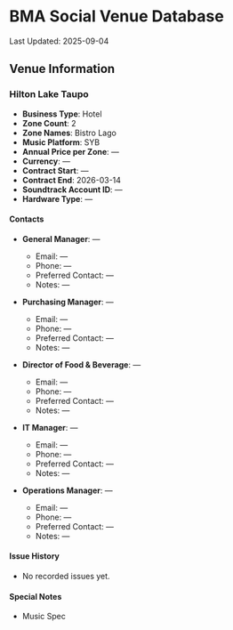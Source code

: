 # BMA Social Venue Database

Last Updated: 2025-09-04

## Venue Information

### Hilton Lake Taupo
- **Business Type**: Hotel
- **Zone Count**: 2
- **Zone Names**: Bistro Lago
- **Music Platform**: SYB
- **Annual Price per Zone**: —
- **Currency**: —
- **Contract Start**: —
- **Contract End**: 2026-03-14
- **Soundtrack Account ID**: —
- **Hardware Type**: —

#### Contacts
- **General Manager**: —
  - Email: —
  - Phone: —
  - Preferred Contact: —
  - Notes: —

- **Purchasing Manager**: —
  - Email: —
  - Phone: —
  - Preferred Contact: —
  - Notes: —

- **Director of Food & Beverage**: —
  - Email: —
  - Phone: —
  - Preferred Contact: —
  - Notes: —

- **IT Manager**: —
  - Email: —
  - Phone: —
  - Preferred Contact: —
  - Notes: —

- **Operations Manager**: —
  - Email: —
  - Phone: —
  - Preferred Contact: —
  - Notes: —

#### Issue History
- No recorded issues yet.

#### Special Notes
- Music Spec
